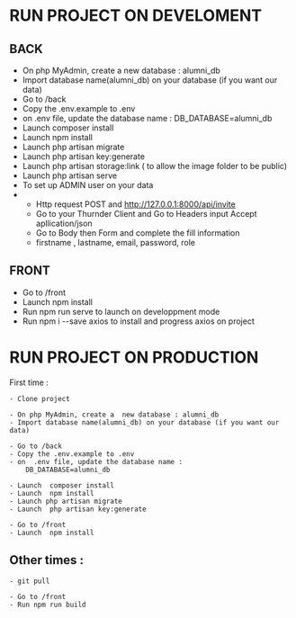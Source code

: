 # RUN PROJECT ON DEVELOMENT

## BACK

- On php MyAdmin, create a new database : alumni_db
- Import database name(alumni_db) on your database (if you want our data)
- Go to /back
- Copy the .env.example to .env
- on .env file, update the database name :
  DB_DATABASE=alumni_db
- Launch composer install
- Launch npm install
- Launch php artisan migrate
- Launch php artisan key:generate
- Launch php artisan storage:link ( to allow the image folder to be public)
- Launch php artisan serve
- To set up ADMIN user on your data
- + Http request  POST  and  http://127.0.0.1:8000/api/invite
  + Go to your Thurnder Client and Go to Headers input Accept apllication/json
  + Go to Body then Form and complete the fill information
  + firstname , lastname, email, password, role

## FRONT

- Go to /front
- Launch npm install
- Run npm run serve to launch on developpment mode
- Run npm i --save axios to install and progress axios on project

# RUN PROJECT ON PRODUCTION

First time :

```
- Clone project

- On php MyAdmin, create a  new database : alumni_db
- Import database name(alumni_db) on your database (if you want our data)

- Go to /back
- Copy the .env.example to .env
- on  .env file, update the database name :
	DB_DATABASE=alumni_db

- Launch  composer install
- Launch  npm install
- Launch php artisan migrate
- Launch  php artisan key:generate

- Go to /front
- Launch  npm install
```

## Other times :

```
- git pull

- Go to /front
- Run npm run build
```
